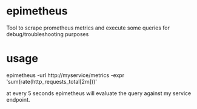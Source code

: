 # epimetheus
Tool to scrape prometheus metrics and execute some queries for debug/troubleshooting purposes

# usage

epimetheus -url http://myservice/metrics -expr 'sum(rate(http_requests_total[2m]))'

at every 5 seconds epimetheus will evaluate the query against my service endpoint.
